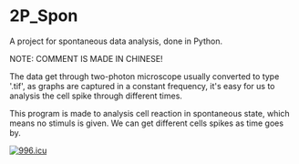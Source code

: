 # 2P_Spon
A project for spontaneous data analysis, done in Python.

NOTE: COMMENT IS MADE IN CHINESE!

  The data get through two-photon microscope usually converted to type '.tif', as graphs are captured in a constant frequency, it's easy for us to analysis the cell spike through different times.

  This program is made to analysis cell reaction in spontaneous state, which means no stimuls is given. We can get different cells spikes as time goes by.


<a href="https://996.icu"><img src="https://img.shields.io/badge/link-996.icu-red.svg" alt="996.icu" /></a>

